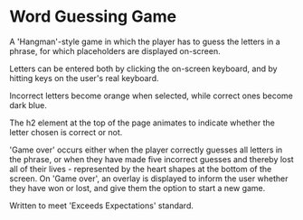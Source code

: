# Word Guessing Game

A 'Hangman'-style game in which the player has to guess the letters in a phrase, for which placeholders are displayed on-screen.

Letters can be entered both by clicking the on-screen keyboard, and by hitting keys on the user's real keyboard.

Incorrect letters become orange when selected, while correct ones become dark blue.

The h2 element at the top of the page animates to indicate whether the letter chosen is correct or not.

'Game over' occurs either when the player correctly guesses all letters in the phrase, or when they have made five incorrect guesses and thereby lost all of their lives - represented by the heart shapes at the bottom of the screen. On 'Game over', an overlay is displayed to inform the user whether they have won or lost, and give them the option to start a new game.

Written to meet 'Exceeds Expectations' standard.
